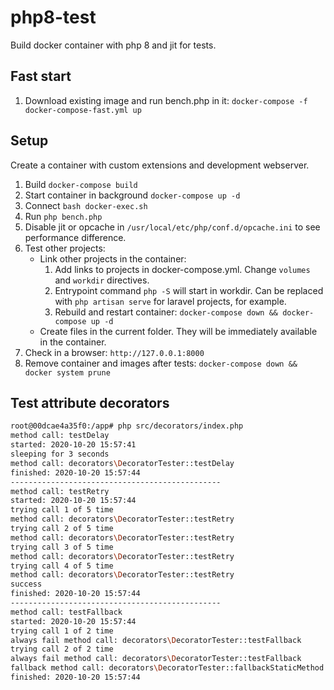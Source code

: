 # php8-test
Build docker container with php 8 and jit for tests.

## Fast start

1. Download existing image and run bench.php in it: `docker-compose -f docker-compose-fast.yml up`

## Setup
Create a container with custom extensions and development webserver.

1. Build `docker-compose build`
1. Start container in background `docker-compose up -d`
1. Connect `bash docker-exec.sh`
1. Run `php bench.php`
1. Disable jit or opcache in `/usr/local/etc/php/conf.d/opcache.ini` to see performance difference.
1. Test other projects: 
    * Link other projects in the container:
        1. Add links to projects in docker-compose.yml. Change `volumes` and `workdir` directives.
        1. Entrypoint command `php -S` will start in workdir. Can be replaced with `php artisan serve` for laravel projects, for example.
        1. Rebuild and restart container: `docker-compose down && docker-compose up -d` 
    * Create files in the current folder. They will be immediately available in the container.
1. Check in a browser: `http://127.0.0.1:8000`
1. Remove container and images after tests: `docker-compose down && docker system prune`

## Test attribute decorators
```bash
root@00dcae4a35f0:/app# php src/decorators/index.php
method call: testDelay
started: 2020-10-20 15:57:41
sleeping for 3 seconds
method call: decorators\DecoratorTester::testDelay
finished: 2020-10-20 15:57:44
-----------------------------------------------
method call: testRetry
started: 2020-10-20 15:57:44
trying call 1 of 5 time
method call: decorators\DecoratorTester::testRetry
trying call 2 of 5 time
method call: decorators\DecoratorTester::testRetry
trying call 3 of 5 time
method call: decorators\DecoratorTester::testRetry
trying call 4 of 5 time
method call: decorators\DecoratorTester::testRetry
success
finished: 2020-10-20 15:57:44
-----------------------------------------------
method call: testFallback
started: 2020-10-20 15:57:44
trying call 1 of 2 time
always fail method call: decorators\DecoratorTester::testFallback
trying call 2 of 2 time
always fail method call: decorators\DecoratorTester::testFallback
fallback method call: decorators\DecoratorTester::fallbackStaticMethod
finished: 2020-10-20 15:57:44
```
